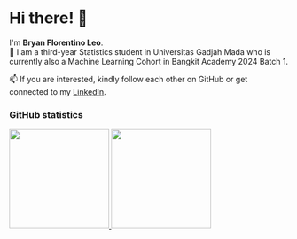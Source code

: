 # Hi there! 👋

I'm **Bryan Florentino Leo**.<br>
🌱 I am a third-year Statistics student in Universitas Gadjah Mada who is currently also a Machine Learning Cohort in Bangkit Academy 2024 Batch 1.<br>

📫 If you are interested, kindly follow each other on GitHub or get connected to my [LinkedIn](https://www.linkedin.com/in/bryanflorentinoleo/).

### GitHub statistics
<p align="left">
<a href="https://github.com/penuliscode">
  <img height="180em" src="https://github-readme-stats-eight-theta.vercel.app/api?username=penuliscode&show_icons=true&theme=algolia&include_all_commits=true&count_private=true"/>
  <img height="180em" src="https://github-readme-stats-eight-theta.vercel.app/api/top-langs/?username=penuliscode&layout=compact&theme=algolia"/>
</a>
</p>


<!--
**bryanfleo/bryanfleo** is a ✨ _special_ ✨ repository because its `README.md` (this file) appears on your GitHub profile.

Here are some ideas to get you started:

- 🔭 I’m currently working on ...
- 🌱 I’m currently learning ...
- 👯 I’m looking to collaborate on ...
- 🤔 I’m looking for help with ...
- 💬 Ask me about ...
- 📫 How to reach me: ...
- 😄 Pronouns: ...
- ⚡ Fun fact: ...

Other references for GitHub statistics:
1. https://github.com/coderjojo/creative-profile-readme
2. https://github.com/abhisheknaiidu/awesome-github-profile-readme
-->
